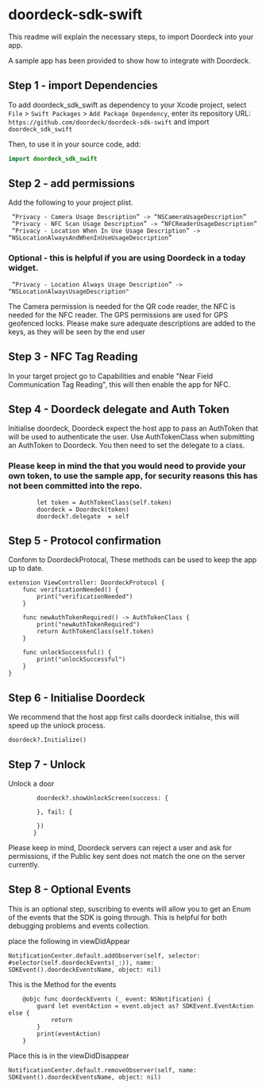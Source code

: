 # doordeck-sdk-swift

This readme will explain the necessary steps, to import Doordeck into your app.

A sample app has been provided to show how to integrate with Doordeck.


## Step 1 - import Dependencies 

To add doordeck_sdk_swift as dependency to your Xcode project, select `File` > `Swift Packages` > `Add Package Dependency`, enter its repository URL: `https://github.com/doordeck/doordeck-sdk-swift` and import `doordeck_sdk_swift`

Then, to use it in your source code, add:

```swift
import doordeck_sdk_swift
```

## Step 2 - add permissions
Add the following to your project plist.

```
 “Privacy - Camera Usage Description” -> “NSCameraUsageDescription”
 “Privacy - NFC Scan Usage Description” -> “NFCReaderUsageDescription”
 “Privacy - Location When In Use Usage Description” -> “NSLocationAlwaysAndWhenInUseUsageDescription”
```

### Optional - this is helpful if you are using Doordeck in a today widget.
```
 “Privacy - Location Always Usage Description” -> “NSLocationAlwaysUsageDescription"
```

The Camera permission is needed for the QR code reader, the NFC is needed for the NFC reader. The GPS permissions are used for GPS geofenced locks. 
Please make sure adequate descriptions are added to the keys, as they will be seen by the end user 

## Step 3 - NFC Tag Reading
In your target project go to Capabilities and enable "Near Field Communication Tag Reading", this will then enable the app for NFC.

## Step 4 - Doordeck delegate and Auth Token
Initialise doordeck, Doordeck expect the host app to pass an AuthToken that will be used to authenticate the user. 
Use AuthTokenClass when submitting an AuthToken to Doordeck.
You then need to set the delegate to a class.

### Please keep in mind the that you would need to provide your own token, to use the sample app, for security reasons this has not been committed into the repo.

```
        let token = AuthTokenClass(self.token)
        doordeck = Doordeck(token)
        doordeck?.delegate  = self
```

## Step 5 - Protocol confirmation 
Conform to DoordeckProtocal, These methods can be used to keep the app up to date.

```
extension ViewController: DoordeckProtocol {
    func verificationNeeded() {
        print("verificationNeeded")
    }
    
    func newAuthTokenRequired() -> AuthTokenClass {
        print("newAuthTokenRequired")
        return AuthTokenClass(self.token)
    }
    
    func unlockSuccessful() {
        print("unlockSuccessful")
    }
}
```

## Step 6 - Initialise Doordeck 
We recommend that the host app first calls doordeck initialise, this will speed up the unlock process.
```
doordeck?.Initialize()
```

## Step 7 - Unlock
Unlock a door

```
        doordeck?.showUnlockScreen(success: {
            
        }, fail: {
            
        })
       }

```

Please keep in mind, Doordeck servers can reject a user and ask for permissions, if the Public key sent does not match the one on the server currently.

## Step 8 - Optional Events 
This is an optional step, suscribing to events will allow you to get an Enum of the events that the SDK is going through. 
This is helpful for both debugging problems and events collection.

place the following in viewDidAppear
```
NotificationCenter.default.addObserver(self, selector: #selector(self.doordeckEvents(_:)), name: SDKEvent().doordeckEventsName, object: nil)
```

This is the Method for the events
```
    @objc func doordeckEvents (_ event: NSNotification) {
        guard let eventAction = event.object as? SDKEvent.EventAction else {
            return
        }
        print(eventAction)
    }
```
Place this is in the viewDidDisappear
```
NotificationCenter.default.removeObserver(self, name: SDKEvent().doordeckEventsName, object: nil)
```

